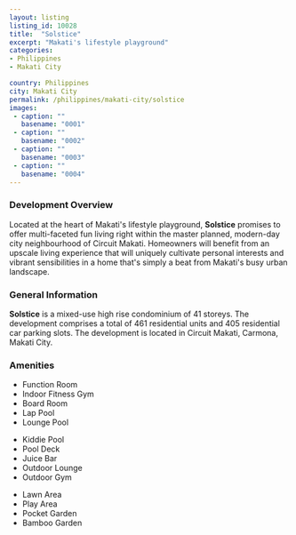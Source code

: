 ```yaml
---
layout: listing
listing_id: 10028
title:  "Solstice"
excerpt: "Makati's lifestyle playground"
categories:
- Philippines
- Makati City

country: Philippines
city: Makati City
permalink: /philippines/makati-city/solstice
images:
 - caption: ""
   basename: "0001"
 - caption: ""
   basename: "0002"
 - caption: ""
   basename: "0003"
 - caption: ""
   basename: "0004"
---
```


<h3>Development Overview</h3>
<p>Located at the heart of Makati's lifestyle playground, <strong>Solstice</strong> promises to offer
multi-faceted fun living right within the master planned, modern-day city neighbourhood of Circuit Makati.
Homeowners will benefit from an upscale living experience that will uniquely cultivate personal interests
and vibrant sensibilities in a home that's simply a beat from Makati's busy urban landscape.</p>

<h3>General Information</h3>
<p><strong>Solstice</strong> is a mixed-use high rise condominium of 41 storeys. The development comprises 
a total of 461 residential units and 405 residential car parking slots. The development is located in
Circuit Makati, Carmona, Makati City.</p>

<h3>Amenities</h3>
<div class="features clearfix">

<ul>
  <li>Function Room</li>
  <li>Indoor Fitness Gym</li>
  <li>Board Room</li>
  <li>Lap Pool</li>
  <li>Lounge Pool</li>
</ul>
 <ul>
  <li>Kiddie Pool</li>
  <li>Pool Deck</li>
  <li>Juice Bar</li>
  <li>Outdoor Lounge</li>
  <li>Outdoor Gym</li>
</ul>
 <ul>
  <li>Lawn Area</li>
  <li>Play Area</li>
  <li>Pocket Garden</li>
  <li>Bamboo Garden</li>
</ul>
</div>